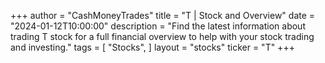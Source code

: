 +++
author = "CashMoneyTrades"
title = "T | Stock and Overview"
date = "2024-01-12T10:00:00"
description = "Find the latest information about trading T stock for a full financial overview to help with your stock trading and investing."
tags = [
   "Stocks",
]
layout = "stocks"
ticker = "T"
+++
